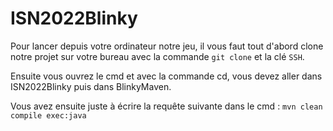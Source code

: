 # ISN2022Blinky
Pour lancer depuis votre ordinateur notre jeu, il vous faut tout d'abord clone notre projet sur votre bureau avec la commande `git clone` et la clé `SSH`.

Ensuite vous ouvrez le cmd et avec la commande cd, vous devez aller dans ISN2022Blinky puis dans BlinkyMaven.

Vous avez ensuite juste à écrire la requête suivante dans le cmd : `mvn clean compile exec:java`
